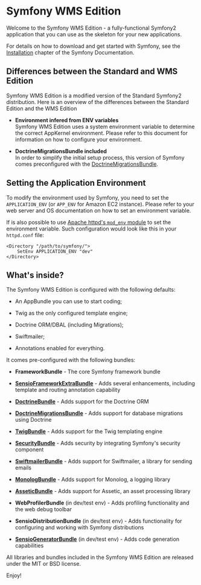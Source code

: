 Symfony WMS Edition
===================

Welcome to the Symfony WMS Edition - a fully-functional Symfony2
application that you can use as the skeleton for your new applications.

For details on how to download and get started with Symfony, see the
[Installation][1] chapter of the Symfony Documentation.

Differences between the Standard and WMS Edition
---------------------------------------------------

Symfony WMS Edition is a modified version of the Standard Symfony2
distribution. Here is an overview of the differences between the Standard
Edition and the WMS Edition

  * **Environment infered from ENV variables**  
    Symfony WMS Edition uses a system environment variable to determine the
    correct AppKernel environment. Please refer to this document
    for information on how to configure your environment.

  * **DoctrineMigrationsBundle included**  
    In order to simplify the initial setup process, this version of Symfony
    comes preconfigured with the [DoctrineMigrationsBundle][15].

Setting the Application Environment
--------------------------------------

To modify the environment used by Symfony, you need to set the `APPLICATION_ENV`
(or `APP_ENV` for Amazon EC2 instance). Please refer to your web server and OS
documentation on how to set an environment variable.

If is also possible to use [Apache httpd's `mod_env` module][14] to set the
environment variable. Such configuration would look like this in your `httpd.conf`
file:

    <Directory "/path/to/symfony/">
        SetEnv APPLICATION_ENV "dev"
    </Directory>

What's inside?
--------------

The Symfony WMS Edition is configured with the following defaults:

  * An AppBundle you can use to start coding;

  * Twig as the only configured template engine;

  * Doctrine ORM/DBAL (including Migrations);

  * Swiftmailer;

  * Annotations enabled for everything.

It comes pre-configured with the following bundles:

  * **FrameworkBundle** - The core Symfony framework bundle

  * [**SensioFrameworkExtraBundle**][6] - Adds several enhancements, including
    template and routing annotation capability

  * [**DoctrineBundle**][7] - Adds support for the Doctrine ORM

  * [**DoctrineMigrationsBundle**][15] - Adds support for database migrations
    using Doctrine

  * [**TwigBundle**][8] - Adds support for the Twig templating engine

  * [**SecurityBundle**][9] - Adds security by integrating Symfony's security
    component

  * [**SwiftmailerBundle**][10] - Adds support for Swiftmailer, a library for
    sending emails

  * [**MonologBundle**][11] - Adds support for Monolog, a logging library

  * [**AsseticBundle**][12] - Adds support for Assetic, an asset processing
    library

  * **WebProfilerBundle** (in dev/test env) - Adds profiling functionality and
    the web debug toolbar

  * **SensioDistributionBundle** (in dev/test env) - Adds functionality for
    configuring and working with Symfony distributions

  * [**SensioGeneratorBundle**][13] (in dev/test env) - Adds code generation
    capabilities

All libraries and bundles included in the Symfony WMS Edition are
released under the MIT or BSD license.

Enjoy!

[1]:  https://symfony.com/doc/2.3/book/installation.html
[6]:  https://symfony.com/doc/current/bundles/SensioFrameworkExtraBundle/index.html
[7]:  https://symfony.com/doc/2.3/book/doctrine.html
[8]:  https://symfony.com/doc/2.3/book/templating.html
[9]:  https://symfony.com/doc/2.3/book/security.html
[10]: https://symfony.com/doc/2.3/cookbook/email.html
[11]: https://symfony.com/doc/2.3/cookbook/logging/monolog.html
[12]: https://symfony.com/doc/2.3/cookbook/assetic/asset_management.html
[13]: https://symfony.com/doc/current/bundles/SensioGeneratorBundle/index.html
[14]: http://httpd.apache.org/docs/2.4/mod/mod_env.html
[15]: https://symfony.com/doc/current/bundles/DoctrineMigrationsBundle/index.html